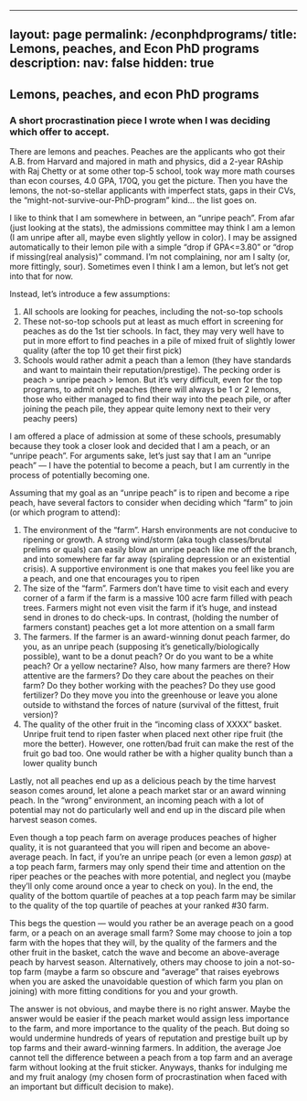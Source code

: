 
---
layout: page
permalink: /econphdprograms/
title: Lemons, peaches, and Econ PhD programs
description: 
nav: false
hidden: true
---

## Lemons, peaches, and econ PhD programs 
### A short procrastination piece I wrote when I was deciding which offer to accept. 

There are lemons and peaches. Peaches are the applicants who got their A.B. from Harvard and majored in math and physics, did a 2-year RAship with Raj Chetty or at some other top-5 school, took way more math courses than econ courses, 4.0 GPA, 170Q, you get the picture. Then you have the lemons, the not-so-stellar applicants with imperfect stats, gaps in their CVs, the “might-not-survive-our-PhD-program” kind… the list goes on. 

I like to think that I am somewhere in between, an “unripe peach”. From afar (just looking at the stats), the admissions committee may think I am a lemon (I am unripe after all, maybe even slightly yellow in color). I may be assigned automatically to their lemon pile with a simple “drop if GPA<=3.80” or “drop if missing(real analysis)” command. I’m not complaining, nor am I salty (or, more fittingly, sour). Sometimes even I think I am a lemon, but let’s not get into that for now. 

Instead, let’s introduce a few assumptions:
1. All schools are looking for peaches, including the not-so-top schools 
2. These not-so-top schools put at least as much effort in screening for peaches as do the 1st tier schools. In fact, they may very well have to put in more effort to find peaches in a pile of mixed fruit of slightly lower quality (after the top 10 get their first pick)
3. Schools would rather admit a peach than a lemon (they have standards and want to maintain their reputation/prestige). The pecking order is peach > unripe peach > lemon. But it’s very difficult, even for the top programs, to admit only peaches (there will always be 1 or 2 lemons, those who either managed to find their way into the peach pile, or after joining the peach pile, they appear quite lemony next to their very peachy peers) 

I am offered a place of admission at some of these schools, presumably because they took a closer look and decided that I am a peach, or an “unripe peach”. For arguments sake, let’s just say that I am an “unripe peach” — I have the potential to become a peach, but I am currently in the process of potentially becoming one. 

Assuming that my goal as an “unripe peach” is to ripen and become a ripe peach,  have several factors to consider when deciding which “farm” to join (or which program to attend):
1. The environment of the “farm”. Harsh environments are not conducive to ripening or growth. A strong wind/storm (aka tough classes/brutal prelims or quals) can easily blow an unripe peach like me off the branch, and into somewhere far far away (spiraling depression or an existential crisis).  A supportive environment is one that makes you feel like you are a peach, and one that encourages you to ripen
2. The size of the “farm”. Farmers don’t have time to visit each and every corner of a farm if the farm is a massive 100 acre farm filled with peach trees. Farmers might not even visit the farm if it’s huge, and instead send in drones to do check-ups. In contrast, (holding the number of farmers constant) peaches get a lot more attention on a small farm 
3. The farmers. If the farmer is an award-winning donut peach farmer, do you, as an unripe peach (supposing it’s genetically/biologically possible), want to be a donut peach? Or do you want to be a white peach? Or a yellow nectarine? Also, how many farmers are there? How attentive are the farmers? Do they care about the peaches on their farm? Do they bother working with the peaches? Do they use good fertilizer? Do they move you into the greenhouse or leave you alone outside to withstand the forces of nature (survival of the fittest, fruit version)? 
4. The quality of the other fruit in the “incoming class of XXXX” basket. Unripe fruit tend to ripen faster when placed next other ripe fruit (the more the better). However, one rotten/bad fruit can make the rest of the fruit go bad too. One would rather be with a higher quality bunch than a lower quality bunch 

Lastly, not all peaches end up as a delicious peach by the time harvest season comes around, let alone a peach market star or an award winning peach. In the “wrong” environment, an incoming peach with a lot of potential may not do particularly well and end up in the discard pile when harvest season comes. 

Even though a top peach farm on average produces peaches of higher quality, it is not guaranteed that you will ripen and become an above-average peach. In fact, if you’re an unripe peach (or even a lemon *gasp*) at a top peach farm, farmers may only spend their time and attention on the riper peaches or the peaches with more potential, and neglect you (maybe they’ll only come around once a year to check on you).  In the end, the quality of the bottom quartile of peaches at a top peach farm may be similar to the quality of the top quartile of peaches at your ranked #30 farm. 

This begs the question — would you rather be an average peach on a good farm, or a peach on an average small farm? Some may choose to join a top farm with the hopes that they will, by the quality of the farmers and the other fruit in the basket, catch the wave and become an above-average peach by harvest season. Alternatively, others may choose to join a not-so-top farm (maybe a farm so obscure and “average” that raises eyebrows when you are asked the unavoidable question of which farm you plan on joining) with more fitting conditions for you and your growth. 

The answer is not obvious, and maybe there is no right answer. Maybe the answer would be easier if the peach market would assign less importance to the farm, and more importance to the quality of the peach. But doing so would undermine hundreds of years of reputation and prestige built up by top farms and their award-winning farmers. In addition, the average Joe cannot tell the difference between a peach from a top farm and an average farm without looking at the fruit sticker. Anyways, thanks for indulging me and my fruit analogy (my chosen form of procrastination when faced with an important but difficult decision to make). 
